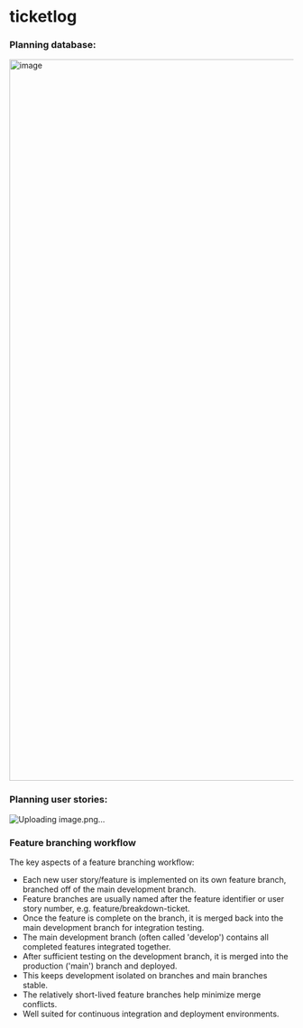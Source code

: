 # ticketlog

### Planning database:
<img width="1280" alt="image" src="https://github.com/rgulza01/ticketlog/assets/56838325/96180406-9ca6-430c-9204-7d18e479b3cb">

### Planning user stories:
![Uploading image.png…]()

### Feature branching workflow
The key aspects of a feature branching workflow:

- Each new user story/feature is implemented on its own feature branch, branched off of the main development branch.
- Feature branches are usually named after the feature identifier or user story number, e.g. feature/breakdown-ticket.
- Once the feature is complete on the branch, it is merged back into the main development branch for integration testing.
- The main development branch (often called 'develop') contains all completed features integrated together.
- After sufficient testing on the development branch, it is merged into the production ('main') branch and deployed.
- This keeps development isolated on branches and main branches stable.
- The relatively short-lived feature branches help minimize merge conflicts.
- Well suited for continuous integration and deployment environments.

